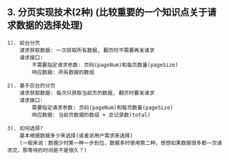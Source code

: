 ## 3. 分页实现技术(2种) (比较重要的一个知识点关于请求数据的选择处理)
    1). 前台分页
        请求获取数据: 一次获取所有数据, 翻页时不需要再发请求
        请求接口: 
            不需要指定请求参数: 页码(pageNum)和每页数量(pageSize)
            响应数据: 所有数据的数组
    
    2). 基于后台的分页
        请求获取数据: 每次只获取当前页的数据, 翻页时要发请求
        请求接口: 
            需要指定请求参数: 页码(pageNum)和每页数量(pageSize)
            响应数据: 当前页数据的数组 + 总记录数(total)
    
    3). 如何选择?
        基本根据数据多少来选择(或者说用户需求来选择)
		(一般来说：数据少时第一种一步到位，数据多时使用第二种，想想如果数据很多都一次请求完，那等待的时间是不是很久？)